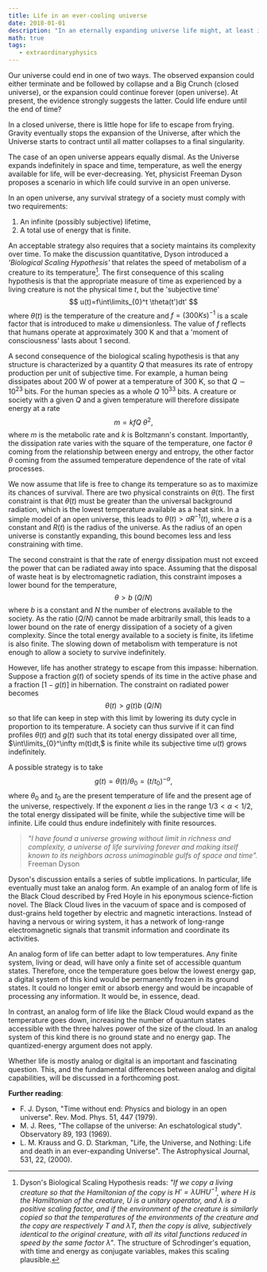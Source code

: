 ```yaml
---
title: Life in an ever-cooling universe
date: 2018-01-01
description: "In an eternally expanding universe life might, at least in principle, endure forever."
math: true
tags:
   - extraordinaryphysics
---
```


Our universe could end in one of two ways. The observed expansion could either terminate and be followed by collapse and a Big Crunch (closed universe), or the expansion could continue forever (open universe). At present, the evidence strongly suggests the latter. Could life endure until the end of time?

In a closed universe, there is little hope for life to escape from frying. Gravity eventually stops the expansion of the Universe, after which the Universe starts to contract until all matter collapses to a final singularity.

The case of an open universe appears equally dismal. As the Universe expands indefinitely in space and time, temperature, as well the energy available for life, will be ever-decreasing. Yet, physicist Freeman Dyson proposes a scenario in which life could survive in an open universe.

In an open universe, any survival strategy of a society must comply with two requirements:
1. An infinite (possibly subjective) lifetime,
2. A total use of energy that is finite.

An acceptable strategy also requires that a society maintains its complexity over time.
To make the discussion quantitative, Dyson introduced a *'Biological Scaling Hypothesis'* that relates the speed of metabolism of a creature to its temperature[^1].
The first consequence of this scaling hypothesis is that the appropriate measure of time as experienced by a living creature is not the physical time $t$, but the 'subjective time'
$$
u(t)=f\int\limits_{0}^t \theta(t')dt'
$$
where $\theta(t)$ is the temperature of the creature and $f = (300 K s)^{-1}$ is a scale factor that is introduced to make $u$ dimensionless. The value of $f$ reflects that humans operate at approximately 300 K and that a 'moment of consciousness' lasts about 1 second.

A second consequence of the biological scaling hypothesis is that any structure is characterized by a quantity $Q$ that measures its rate of entropy production per unit of subjective time. For example, a human being dissipates about 200 W of power at a temperature of 300 K, so that $Q \sim 10^{23}$ bits. For the human species as a whole $Q ~ 10^{33}$ bits.
A creature or society with a given $Q$ and a given temperature will therefore dissipate energy at a rate 
$$
m=kfQ\ \theta^2,
$$
where $m$ is the metabolic rate and $k$ is Boltzmann's constant. Importantly, the dissipation rate varies with the square of the temperature, one factor $\theta$ coming from the relationship between energy and entropy, the other factor $\theta$ coming from the assumed temperature dependence of the rate of vital processes.

We now assume that life is free to change its temperature so as to maximize its chances of survival. There are two physical constraints on $\theta(t)$.
The first constraint is that $\theta(t)$ must be greater than the universal background radiation, which is the lowest temperature available as a heat sink. In a simple model of an open universe, this leads to $\theta (t) > a R^{-1}(t)$, where $a$ is a constant and $R(t)$ is the radius of the universe. As the radius of an open universe is constantly expanding, this bound becomes less and less constraining with time.

The second constraint is that the rate of energy dissipation must not exceed the power that can be radiated away into space. Assuming that the disposal of waste heat is by electromagnetic radiation, this constraint imposes a lower bound for the temperature,
$$
\theta>b \ (Q/N)
$$
where $b$ is a constant and $N$ the number of electrons available to the society. As the ratio $(Q/N)$ cannot be made arbitrarily small, this leads to a lower bound on the rate of energy dissipation of a society of a given complexity. Since the total energy available to a society is finite, its lifetime is also finite. The slowing down of metabolism with temperature is not enough to allow a society to survive indefinitely.

However, life has another strategy to escape from this impasse: hibernation.
Suppose a fraction $g(t)$ of society spends of its time in the active phase and a fraction $[1-g(t)]$ in hibernation. The constraint on radiated power becomes
$$
\theta(t)>g(t)b\ (Q/N)
$$
so that life can keep in step with this limit by lowering its duty cycle in proportion to its temperature.
A society can thus survive if it can find profiles $\theta(t)$ and $g(t)$ such that its total energy dissipated over all time, $\int\limits_{0}^\infty m(t)dt,$ is finite while its subjective time $u(t)$ grows indefinitely.

A possible strategy is to take
$$
g(t)=\theta(t)/\theta_0=(t/t_0)^{-\alpha},
$$
where $\theta_0$ and $t_0$ are the present temperature of life and the present age of the universe, respectively. If the exponent $\alpha$ lies in the range $1/3 < \alpha< 1/2$, the total energy dissipated will be finite, while the subjective time will be infinite. Life could thus endure indefinitely with finite resources.

>*"I have found a universe growing without limit in richness and complexity, a universe of life surviving forever and making itself known to its neighbors across unimaginable gulfs of space and time".* Freeman Dyson

Dyson's discussion entails a series of subtle implications. In particular, life eventually must take an analog form.
An example of an analog form of life is the Black Cloud described by Fred Hoyle in his eponymous science-fiction novel. The Black Cloud lives in the vacuum of space and is composed of dust-grains held together by electric and magnetic interactions. Instead of having a nervous or wiring system, it has a network of long-range electromagnetic signals that transmit information and coordinate its activities.

An analog form of life can better adapt to low temperatures. Any finite system, living or dead, will have only a finite set of accessible quantum states. Therefore, once the temperature goes below the lowest energy gap, a digital system of this kind would be permanently frozen in its ground states. It could no longer emit or absorb energy and would be incapable of processing any information. It would be, in essence, dead.

In contrast, an analog form of life like the Black Cloud would expand as the temperature goes down, increasing the number of quantum states accessible with the three halves power of the size of the cloud. In an analog system of this kind there is no ground state and no energy gap. The quantized-energy argument does not apply.

Whether life is mostly analog or digital is an important and fascinating question. This, and the fundamental differences between analog and digital capabilities, will be discussed in a forthcoming post.
 
**Further reading**:
- F. J. Dyson, "Time without end: Physics and biology in an open universe". Rev. Mod. Phys. 51, 447 (1979).
- M. J. Rees, "The collapse of the universe: An eschatological study". Observatory 89, 193 (1969).
- L. M. Krauss and G. D. Starkman, "Life, the Universe, and Nothing: Life and death in an ever-expanding Universe". The Astrophysical Journal, 531, 22, (2000).  

 
[^1]: Dyson's Biological Scaling Hypothesis reads: *"If we copy a living creature so that the Hamiltonian of the copy is $H' = λ U H U^{-1}$, where H is the Hamiltonian of the creature, U is a unitary operator, and λ is a positive scaling factor, and if the environment of the creature is similarly copied so that the temperatures of the environments of the creature and the copy are respectively T and λT, then the copy is alive, subjectively identical to the original creature, with all its vital functions reduced in speed by the same factor λ"*. The structure of Schrodinger's equation, with time and energy as conjugate variables, makes this scaling plausible.
